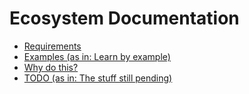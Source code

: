 # Ecosystem Documentation

- [Requirements](./requirements.md)
- [Examples (as in: Learn by example)](./examples.md)
- [Why do this?](./why.md)
- [TODO (as in: The stuff still pending)](./todo.md)
